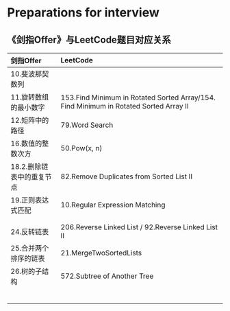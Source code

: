 # Preparations for interview

## 《剑指Offer》与LeetCode题目对应关系

| 剑指Offer         | LeetCode                                 |
| :-------------- | :--------------------------------------- |
| 10.斐波那契数列       |                                          |
| 11.旋转数组的最小数字    | 153.Find Minimum in Rotated Sorted Array/154. Find Minimum in Rotated Sorted Array II |
| 12.矩阵中的路径       | 79.Word Search                           |
| 16.数值的整数次方      | 50.Pow(x, n)                             |
| 18.2.删除链表中的重复节点 | 82.Remove Duplicates from Sorted List II |
| 19.正则表达式匹配      | 10.Regular Expression Matching           |
|                 |                                          |
|                 |                                          |
| 24.反转链表         | 206.Reverse Linked List / 92.Reverse Linked List II |
| 25.合并两个排序的链表    | 21.MergeTwoSortedLists                   |
| 26.树的子结构        | 572.Subtree of Another Tree              |
|                 |                                          |
|                 |                                          |
|                 |                                          |
|                 |                                          |
|                 |                                          |
|                 |                                          |

